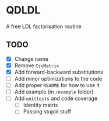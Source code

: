 # QDLDL
A free LDL factorisation routine


## TODO

- [x] Change name
- [x] Remove `CscMatrix`
- [x] Add forward-backward substitutions
- [ ] Add minor optimizations to the code
- [ ] Add proper `README` for how to use it
- [ ] Add example (in `/example` folder)
- [ ] Add `unittests` and code coverage
  - [ ] Identity matrix
  - [ ] Passing stupid stuff
